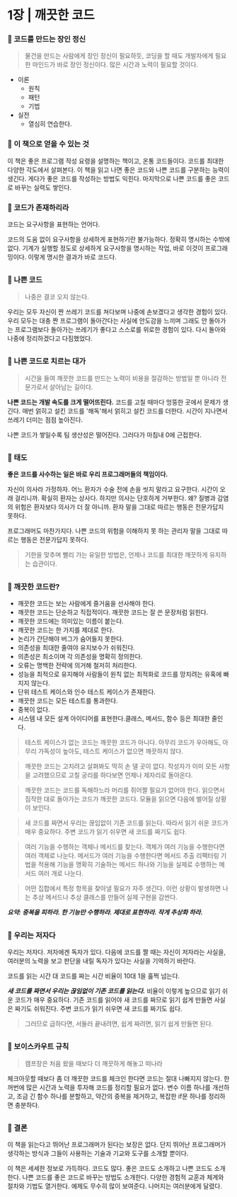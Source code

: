 # 1장 | 깨끗한 코드

### 📃 코드를 만드는 장인 정신
> 물건을 만드는 사람에게 장인 정신이 필요하듯, 코딩을 할 때도 개발자에게 필요한 마인드가 바로 장인 정신이다.
> 많은 시간과 노력이 필요할 것이다.
* 이론
    * 원칙
    * 패턴
    * 기법
* 실전
    * 열심히 연습한다.



### 📘  이 책으로 얻을 수 있는 것

이 책은 좋은 프로그램 작성 요령을 설명하는 책이고, 온통 코드들이다. 코드를 최대한 다양한 각도에서 살펴본다. 이 책을 읽고 나면 좋은 코드와 나쁜 코드를 구분하는 능력이 생긴다. 게다가 좋은 코드를 작성하는 방법도 익힌다. 마지막으로 나쁜 코드를 좋은 코드로 바꾸는 실력도 쌓인다.


### 📘 코드가 존재하리라

코드는 요구사항을 표현하는 언어다.

코드의 도움 없이 요구사항을 상세하게 표현하기란 불가능하다. 정확히 명시하는 수밖에 없다. 기계가 실행할 정도로 상세하게 요구사항을 명시하는 작업, 바로 이것이 프로그래밍이다. 이렇게 명시한 결과가 바로 코드다.

##

### 📘 나쁜 코드
> 나중은 결코 오지 않는다.

우리는 모두 자신이 짠 쓰레기 코드를 쳐다보며 나중에 손보겠다고 생각한 경험이 있다. 우리 모두는 대충 짠 프로그램이 돌아간다는 사실에 안도감을 느끼며 그래도 안 돌아가는 프로그램보다 돌아가는 쓰레기가 좋다고 스스로를 위로한 경험이 있다. 다시 돌아와 나중에 정리하겠다고 다짐했었다.

##

### 📘 나쁜 코드로 치르는 대가

>시간을 들여 깨끗한 코드를 만드는 노력이 비용을 절감하는 방법일 뿐 아니라 전문가로서 살아남는 길이다.

**나쁜 코드는 개발 속도를 크게 떨어뜨린다.** 코드를 고칠 때마다 엉뚱한 곳에서 문제가 생긴다. 매번 얽히고 설킨 코드를 '해독'해서 얽히고 설킨 코드를 더한다. 시간이 지나면서 쓰레기 더미는 점점 높아진다.

나쁜 코드가 쌓일수록 팀 생산성은 떨어진다. 그러다가 마침내 0에 근접한다.

##

### 📘 태도

**좋은 코드를 사수하는 일은 바로 우리 프로그래머들의 책임이다.**

자신이 의사라 가정하자. 어느 환자가 수술 전에 손을 씻지 말라고 요구한다. 시간이 오래 걸리니까. 확실히 환자는 상사다. 하지만 의사는 단호하게 거부한다. 왜? 질병과 감염의 위험은 환자보다 의사가 더 잘 아니까. 환자 말을 그대로 따르는 행동은 전문가답지 못하다.

프로그래머도 마찬가지다. 나쁜 코드의 위험을 이해하지 못 하는 관리자 말을 그대로 따르는 행동은 전문가답지 못하다.

> 기한을 맞추며 빨리 가는 유일한 방법은, 언제나 코드를 최대한 깨끗하게 유지하는 습관이다.

##

### 📘 깨끗한 코드란?

- 깨끗한 코드는 보는 사람에게 즐거움을 선사해야 한다.
- 깨끗한 코드는 단순하고 직접적이다. 깨끗한 코드는 잘 쓴 문장처럼 읽힌다.
- 깨끗한 코드에는 의미있는 이름이 붙는다.
- 깨끗한 코드는 한 가지를 제대로 한다.
- 논리가 간단해야 버그가 숨어들지 못한다.
- 의존성을 최대한 줄여야 유지보수가 쉬워진다.
- 의존성은 최소이며 각 의존성을 명확히 정의한다.
- 오류는 명백한 전략에 의거해 철저히 처리한다.
- 성능을 최적으로 유지해야 사람들이 원칙 없는 최적화로 코드를 망치려는 유혹에 빠지지 않는다.
- 단위 테스트 케이스와 인수 테스트 케이스가 존재한다.
- 깨끗한 코드는 모든 테스트를 통과한다.
- 중복이 없다.
- 시스템 내 모든 설계 아이디어를 표현한다.클래스, 메서드, 함수 등은 최대한 줄인다.

> 테스트 케이스가 없는 코드는 깨끗한 코드가 아니다. 아무리 코드가 우아해도, 아무리 가독성이 높아도, 테스트 케이스가 없으면 깨끗하지 않다.

> 깨끗한 코드는 고치려고 살펴봐도 딱히 손 댈 곳이 없다. 작성자가 이미 모든 사항을 고려했으므로 고칠 궁리를 하다보면 언제나 제자리로 돌아온다.

> 깨끗한 코드는 코드를 독해하느라 머리를 쥐어짤 필요가 없어야 한다. 읽으면서 짐작한 대로 돌아가는 코드가 깨끗한 코드다. 모듈을 읽으면 다음에 벌어질 상황이 보인다.

> 새 코드를 짜면서 우리는 끊임없이 기존 코드를 읽는다. 따라서 읽기 쉬운 코드가 매우 중요하다. 주변 코드가 읽기 쉬우면 새 코드를 짜기도 쉽다.

> 여러 기능을 수행하는 객체나 메서드를 찾는다. 객체가 여러 기능을 수행한다면 여러 객체로 나눈다. 메서드가 여러 기능을 수행한다면 메서드 추출 리팩터링 기법을 적용해 기능을 명확히 기술하는 메서드 하나와 기능을 실제로 수행하는 메서드 여러 개로 나눈다.

> 어떤 집합에서 특정 항목을 찾아낼 필요가 자주 생긴다. 이런 상황이 발생하면 나는 추상 메서드나 추상 클래스를 만들어 실제 구현을 감싼다.

***요약: 중복을 피하라. 한 기능만 수행하라. 제대로 표현하라. 작게 추상화 하라.***

##

### 📘 우리는 저자다

우리는 저자다. 저자에겐 독자가 있다. 다음에 코드를 짤 때는 자신이 저자라는 사실을, 여러분의 노력을 보고 판단을 내릴 독자가 있다는 사실을 기억하기 바란다.

코드를 읽는 시간 대 코드를 짜는 시간 비율이 10대 1을 훌쩍 넘는다.

***새 코드를 짜면서 우리는 끊임없이 기존 코드를 읽는다.*** 비율이 이렇게 높으므로 읽기 쉬운 코드가 매우 중요하다. 기존 코드를 읽어야 새 코드를 짜므로 읽기 쉽게 만들면 사실은 짜기도 쉬워진다. 주변 코드가 읽기 쉬우면 새 코드를 짜기도 쉽다.

> 그러므로 급하다면, 서둘러 끝내려면, 쉽게 짜려면, 읽기 쉽게 만들면 된다.
> 
> ##

### 📘 보이스카우트 규칙

> 캠프장은 처음 왔을 때보다 더 깨끗하게 해놓고 떠나라

체크아웃할 때보다 좀 더 깨끗한 코드를 체크인 한다면 코드는 절대 나빠지지 않는다. 한꺼번에 많은 시간과 노력을 투자해 코드를 정리할 필요가 없다. 변수 이름 하나를 개선하고, 조금 긴 함수 하나를 분할하고, 약간의 중복을 제거하고, 복잡한 if문 하나를 정리하면 충분하다.

##

### 📘 결론

이 책을 읽는다고 뛰어난 프로그래머가 된다는 보장은 없다. 단지 뛰어난 프로그래머가 생각하는 방식과 그들이 사용하는 기술과 기교와 도구를 소개할 뿐이다.

이 책은 세세한 정보로 가득하다. 코드도 많다. 좋은 코드도 소개하고 나쁜 코드도 소개한다. 나쁜 코드를 좋은 코드로 바꾸는 방법도 소개한다. 다양한 경험적 교훈과 체계와 절차와 기법도 열거한다. 예제도 무수히 많이 보여준다. 나머지는 여러분에게 달렸다.